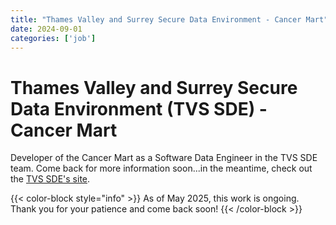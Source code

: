 ```yaml
---
title: "Thames Valley and Surrey Secure Data Environment - Cancer Mart"
date: 2024-09-01
categories: ['job']
---
```


# Thames Valley and Surrey Secure Data Environment (**TVS SDE**) - Cancer Mart

Developer of the Cancer Mart as a Software Data Engineer in the TVS SDE team.
Come back for more information soon...in the meantime, check out the [TVS SDE's site](https://thamesvalleyandsurreyhealthandcaredata.nhs.uk/using-patient-data/thames-valley-and-surrey-secure-data-environment/ "link to the TVS SDE site").

{{< color-block style="info" >}}
As of May 2025, this work is ongoing. Thank you for your patience and come back soon!
{{< /color-block >}}
